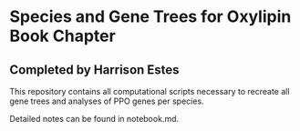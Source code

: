 # Species and Gene Trees for Oxylipin Book Chapter

## Completed by Harrison Estes

This repository contains all computational scripts necessary to recreate all gene trees and analyses of PPO genes per species.

Detailed notes can be found in notebook.md.